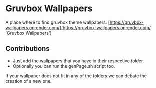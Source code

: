 # Gruvbox Wallpapers
A place where to find gruvbox theme wallpapers.
[https://gruvbox-wallpapers.onrender.com/](https://gruvbox-wallpapers.onrender.com/ 'Gruvbox Wallpapers')
## Contributions
- Just add the wallpapers that you have in their respective folder.
- Optionally you can run the genPage.sh script too.

If your wallpaper does not fit in any of the folders we can debate the creation of a new one.
